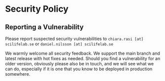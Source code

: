 # Security Policy

## Reporting a Vulnerability

Please report suspected security vulnerabilities to `chiara.rasi [at] scilifelab.se` or `daniel.nilsson [at] scilifelab.se`

We warmly welcome all security feedback. We support the main branch and latest release with hot fixes as needed. Should you find a vulnerability for an older version, obviously please also be in touch, and we will see what we can do, especially if it is one that you know to be deployed in production somewhere.
